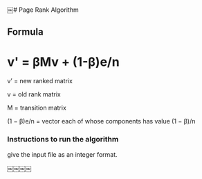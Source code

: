 ￼# Page Rank Algorithm
## Formula
# v' = βMv + (1-β)e/n

v’ = new ranked matrix  

v = old rank matrix  

M = transition matrix  

(1 − β)e/n = vector each of whose components has value (1 − β)/n  


### Instructions to run the algorithm
give the input file as an integer format.

￼￼￼￼
